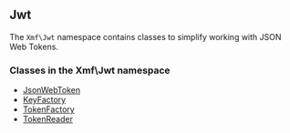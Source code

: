 ## Jwt

The `Xmf\Jwt` namespace contains classes to simplify working with JSON Web Tokens.

### Classes in the Xmf\Jwt namespace
* [JsonWebToken](jsonwebtoken.md)
* [KeyFactory](keyfactory.md)
* [TokenFactory](tokenfactory.md)
* [TokenReader](tokenreader.md)

